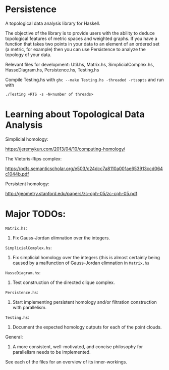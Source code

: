 # Persistence
A topological data analysis library for Haskell.

The objective of the library is to provide users with the ability to deduce topological features of metric spaces and weighted graphs. If you have a function that takes two points in your data to an element of an ordered set (a metric, for example) then you can use Persistence to analyze the topology of your data.

Relevant files for development: Util.hs, Matrix.hs, SimplicialComplex.hs, HasseDiagram.hs, Persistence.hs, Testing.hs

Compile Testing.hs with `ghc --make Testing.hs -threaded -rtsopts` and run with 

    ./Testing +RTS -s -N<number of threads>

# Learning about Topological Data Analysis

Simplicial homology:

https://jeremykun.com/2013/04/10/computing-homology/

The Vietoris-Rips complex:

https://pdfs.semanticscholar.org/e503/c24dcc7a8110a001ae653913ccd064c1044b.pdf

Persistent homology:

http://geometry.stanford.edu/papers/zc-cph-05/zc-cph-05.pdf

# Major TODOs:

`Matrix.hs`:

1) Fix Gauss-Jordan elimnation over the integers.

`SimplicialComplex.hs`:

1) Fix simplicial homology over the integers (this is almost certainly being caused by a malfunction of Gauss-Jordan elimnation in `Matrix.hs`

`HasseDiagram.hs`:

1) Test construction of the directed clique complex.

`Persistence.hs`:

1) Start implementing persistent homology and/or filtration construction with parallelism.

`Testing.hs`:

1) Document the expected homology outputs for each of the point clouds.

General:

1) A more consistent, well-motivated, and concise philosophy for parallelism needs to be implemented.

See each of the files for an overview of its inner-workings.
